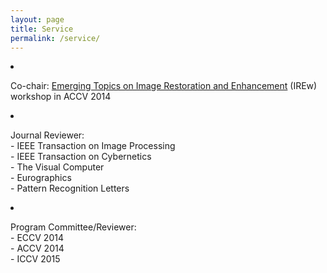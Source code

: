 ```yaml
---
layout: page
title: Service
permalink: /service/
---
```


<li><p>
Co-chair: <a href="https://sites.google.com/site/irew2014/">Emerging Topics on Image Restoration and Enhancement</a> (IREw) workshop in ACCV 2014
</p></li>
<li><p>
Journal Reviewer:  <br />
- IEEE Transaction on Image Processing <br />
- IEEE Transaction on Cybernetics <br />
- The Visual Computer <br />
- Eurographics<br />
- Pattern Recognition Letters <br />
</p></li>
<li><p>
Program Committee/Reviewer: <br />
- ECCV 2014 <br />
- ACCV 2014 <br />
- ICCV 2015 <br />
</p></li>
